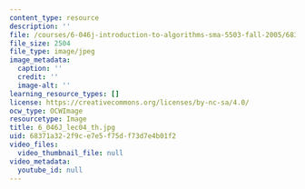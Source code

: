 ```yaml
---
content_type: resource
description: ''
file: /courses/6-046j-introduction-to-algorithms-sma-5503-fall-2005/68371a322f9ce7e5f75df73d7e4b01f2_6_046J_lec04_th.jpg
file_size: 2504
file_type: image/jpeg
image_metadata:
  caption: ''
  credit: ''
  image-alt: ''
learning_resource_types: []
license: https://creativecommons.org/licenses/by-nc-sa/4.0/
ocw_type: OCWImage
resourcetype: Image
title: 6_046J_lec04_th.jpg
uid: 68371a32-2f9c-e7e5-f75d-f73d7e4b01f2
video_files:
  video_thumbnail_file: null
video_metadata:
  youtube_id: null
---
```

